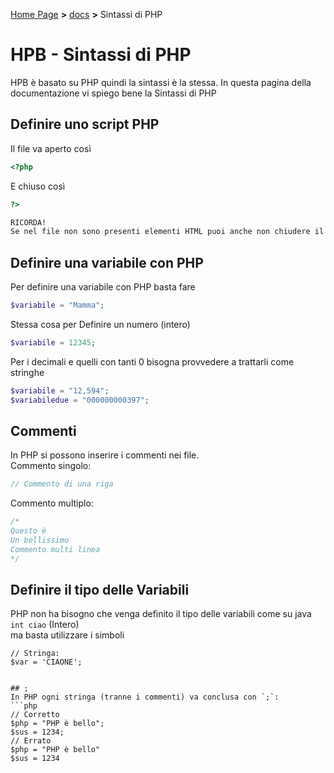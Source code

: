 [Home Page](https://dev.hpbdev.cf/) **>** [docs](https://dev.hpbdev.cf/docs/base) **>** Sintassi di PHP

# HPB - Sintassi di PHP
HPB è basato su PHP quindi la sintassi è la stessa.
In questa pagina della documentazione vi spiego bene la Sintassi di PHP

## Definire uno script PHP
Il file va aperto così
```php
<?php
```
E chiuso così 
```php
?>
```

```markdown
RICORDA!
Se nel file non sono presenti elementi HTML puoi anche non chiudere il file con ?>
```

## Definire una variabile con PHP
Per definire una variabile con PHP basta fare
```php
$variabile = "Mamma";
```
Stessa cosa per Definire un numero (intero)
```php
$variabile = 12345;
```
Per i decimali e quelli con tanti 0 bisogna provvedere a trattarli come stringhe
```php
$variabile = "12,594";
$variabiledue = "000000000397";
```

## Commenti
In PHP si possono inserire i commenti nei file.<br>
Commento singolo:
```php
// Commento di una riga
```
Commento multiplo:
```php
/*
Questo è
Un bellissimo
Commento multi linea
*/
```

## Definire il tipo delle Variabili
PHP non ha bisogno che venga definito il tipo delle variabili come su java `int ciao` (Intero)<br>
ma basta utilizzare i simboli
```
// Stringa:
$var = 'CIAONE';


## ;
In PHP ogni stringa (tranne i commenti) va conclusa con `;`:
```php
// Corretto
$php = "PHP è bello";
$sus = 1234;
// Errato
$php = "PHP è bello"
$sus = 1234
```





